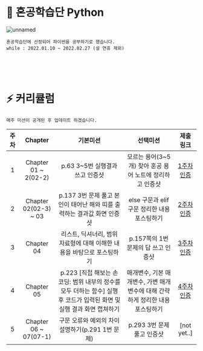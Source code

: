 # 🧐 혼공학습단 Python

![unnamed](https://user-images.githubusercontent.com/72568433/149507981-26a6a09d-d494-4ec3-8fba-88f3b5921901.png)
<br>

    혼공학습단에 선정되어 파이썬을 공부하기로 했습니다.
    while : 2022.01.10 ~ 2022.02.27 (설 연휴 제외)
    
<br><br><br>

# ⚡ 커리큘럼

    매주 미션이 공개된 후 업데이트 하겠습니다.

|주차|Chapter|기본미션|선택미션|제출 링크|
|:---:|:---:|:---:|:---:|:---:|
|1|Chapter 01 ~ 2(02-2)|p.63 3~5번 실행결과 쓰고 인증샷|모르는 용어(3~5개) 찾아 혼공 용어 노트에 정리하고 인증샷|[1주차 인증](https://develop-about-leejin.tistory.com/2)|
|2|Chapter 02(02-3) ~ 03|p.137 3번 문제 풀고 본인이 태어난 해와 띠를 출력하는 결과값 화면 인증샷|else 구문과 elif 구문 정리한 내용 포스팅하기|[2주차 인증](https://develop-about-leejin.tistory.com/3)|
|3|Chapter 04|리스트, 딕셔너리, 범위 자료형에 대해 이해한 내용을 바탕으로 포스팅하기|p.157쪽의 1번 문제의 답 쓰고 인증샷|[3주차 인증](https://develop-about-leejin.tistory.com/entry/%ED%98%BC%EA%B3%B5%ED%95%99%EC%8A%B5%EB%8B%A8-%ED%98%BC%EC%9E%90-%EA%B3%B5%EB%B6%80%ED%95%98%EB%8A%94-%ED%8C%8C%EC%9D%B4%EC%8D%AC-3%EC%A3%BC%EC%B0%A8-%EB%AF%B8%EC%85%98)|
|4|Chapter 05|p.223 [직접 해보는 손코딩: 범위 내부의 정수를 모두 더하는 함수] 실행 후 코드가 입력된 화면 및 실행 결과 화면 캡쳐하기|매개변수, 기본 매개변수, 가변 매개변수에 대해 간략하게 정리한 내용 포스팅하기|[4주차 인증](https://develop-about-leejin.tistory.com/entry/%ED%98%BC%EA%B3%B5%ED%95%99%EC%8A%B5%EB%8B%A8-%ED%98%BC%EC%9E%90-%EA%B3%B5%EB%B6%80%ED%95%98%EB%8A%94-%ED%8C%8C%EC%9D%B4%EC%8D%AC-4%EC%A3%BC%EC%B0%A8-%EB%AF%B8%EC%85%98)|
|5|Chapter 06 ~ 07(07-1)|구문 오류와 예외의 차이 설명하기(p.291 1번 문제)|p.293 3번 문제 풀고 인증샷|[not yet..]|



<br>
